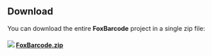 
## Download

You can download the entire **FoxBarcode** project in a single zip file:

#### [![](../../images/vfpxreleasesmall.png)](../../archive/master.zip) [FoxBarcode.zip](../../archive/master.zip)
